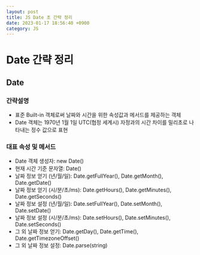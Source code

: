 ```yaml
---
layout: post
title: JS Date 초 간략 정리
date: 2023-01-17 18:56:40 +0900
category: JS
---
```


# Date 간략 정리

## Date

### **간략설명**

* 표준 Built-in 객체로써 날짜와 시간을 위한 속성값과 메서드를 제공하는 객체
* Date 객체는 1970년 1월 1일 UTC(협정 세계시) 자정과의 시간 차이를 밀리초로 나타내는 정수 값으로 표현

### **대표 속성 및 메서드**

* Date 객체 생성자: new Date()
* 현재 시간 기준 문자열: Date()
* 날짜 정보 얻기 (년/월/일): Date.getFullYear(), Date.getMonth(), Date.getDate()
* 날짜 정보 얻기 (시/분/초/ms): Date.getHours(), Date.getMinutes(), Date.getSeconds()
* 날짜 정보 설정 (년/월/일): Date.setFullYear(), Date.setMonth(), Date.setDate()
* 날짜 정보 설정 (시/분/초/ms): Date.setHours(), Date.setMinutes(), Date.setSeconds()
* 그 외 날짜 정보 얻기: Date.getDay(), Date.getTime(), Date.getTimezoneOffset()
* 그 외 날짜 정보 설정: Date.parse(string)
